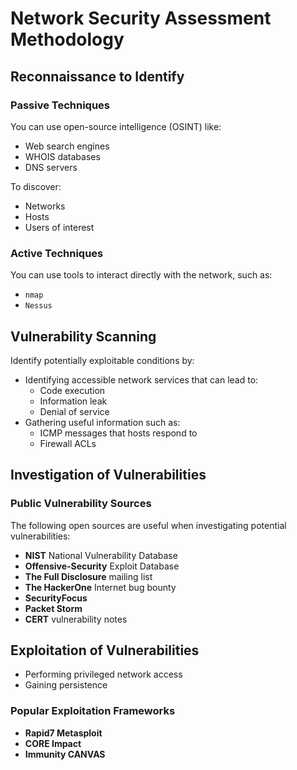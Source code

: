 # Network Security Assessment Methodology

## Reconnaissance to Identify  

### Passive Techniques  
You can use open-source intelligence (OSINT) like:  
- Web search engines  
- WHOIS databases  
- DNS servers  

To discover:  
- Networks  
- Hosts  
- Users of interest  

### Active Techniques  
You can use tools to interact directly with the network, such as:  
- `nmap`  
- `Nessus`  

## Vulnerability Scanning  
Identify potentially exploitable conditions by:  
- Identifying accessible network services that can lead to:  
  - Code execution  
  - Information leak  
  - Denial of service  
- Gathering useful information such as:  
  - ICMP messages that hosts respond to  
  - Firewall ACLs  

## Investigation of Vulnerabilities  
### Public Vulnerability Sources  
The following open sources are useful when investigating potential vulnerabilities:  
- **NIST** National Vulnerability Database  
- **Offensive-Security** Exploit Database  
- **The Full Disclosure** mailing list  
- **The HackerOne** Internet bug bounty  
- **SecurityFocus**  
- **Packet Storm**  
- **CERT** vulnerability notes  

## Exploitation of Vulnerabilities  
- Performing privileged network access  
- Gaining persistence  

### Popular Exploitation Frameworks  
- **Rapid7 Metasploit**  
- **CORE Impact**  
- **Immunity CANVAS**  


    


    
